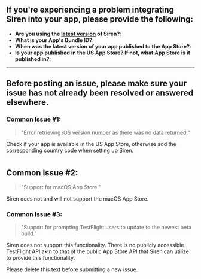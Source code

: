 ## If you're experiencing a problem integrating Siren into your app, please provide the following:

- **Are you using the [latest version](https://github.com/ArtSabintsev/Siren/releases) of Siren?**: 
- **What is your App's Bundle ID?**: 
- **When was the latest version of your app published to the App Store?**: 
- **Is your app published in the US App Store? If not, what App Store is it published in?**:

---

## Before posting an issue, please make sure your issue has not already been resolved or answered elsewhere.

### Common Issue #1:
> "Error retrieving iOS version number as there was no data returned."

Check if your app is available in the US App Store, otherwise add the corresponding country code when setting up Siren.
#
## Common Issue #2:
> "Support for macOS App Store."

Siren does not and will not support the macOS App Store.

### Common Issue #3:
> "Support for prompting TestFlight users to update to the newest beta build."

Siren does not support this functionality. There is no publicly accessible TestFlight API akin to that of the public App Store API that Siren can utilize to provide this functionality.

Please delete this text before submitting a new issue.
